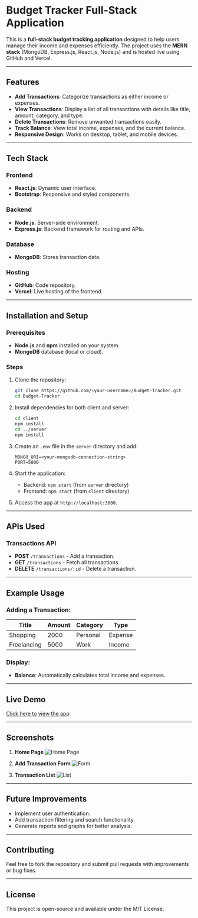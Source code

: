 # Budget Tracker Full-Stack Application

This is a **full-stack budget tracking application** designed to help users manage their income and expenses efficiently. The project uses the **MERN stack** (MongoDB, Express.js, React.js, Node.js) and is hosted live using GitHub and Vercel.

---

## Features
- **Add Transactions**: Categorize transactions as either income or expenses.
- **View Transactions**: Display a list of all transactions with details like title, amount, category, and type.
- **Delete Transactions**: Remove unwanted transactions easily.
- **Track Balance**: View total income, expenses, and the current balance.
- **Responsive Design**: Works on desktop, tablet, and mobile devices.

---

## Tech Stack

### Frontend
- **React.js**: Dynamic user interface.
- **Bootstrap**: Responsive and styled components.

### Backend
- **Node.js**: Server-side environment.
- **Express.js**: Backend framework for routing and APIs.

### Database
- **MongoDB**: Stores transaction data.

### Hosting
- **GitHub**: Code repository.
- **Vercel**: Live hosting of the frontend.

---

## Installation and Setup

### Prerequisites
- **Node.js** and **npm** installed on your system.
- **MongoDB** database (local or cloud).

### Steps

1. Clone the repository:
   ```bash
   git clone https://github.com/<your-username>/Budget-Tracker.git
   cd Budget-Tracker
   ```

2. Install dependencies for both client and server:
   ```bash
   cd client
   npm install
   cd ../server
   npm install
   ```

3. Create an `.env` file in the `server` directory and add:
   ```env
   MONGO_URI=<your-mongodb-connection-string>
   PORT=5000
   ```

4. Start the application:
   - Backend: `npm start` (from `server` directory)
   - Frontend: `npm start` (from `client` directory)

5. Access the app at `http://localhost:3000`.

---

## APIs Used

### Transactions API
- **POST** `/transactions` - Add a transaction.
- **GET** `/transactions` - Fetch all transactions.
- **DELETE** `/transactions/:id` - Delete a transaction.

---

## Example Usage

### Adding a Transaction:
| Title        | Amount | Category | Type     |
|--------------|--------|----------|----------|
| Shopping     | 2000   | Personal | Expense  |
| Freelancing  | 5000   | Work     | Income   |

### Display:
- **Balance**: Automatically calculates total income and expenses.

---

## Live Demo
[Click here to view the app](https://<your-vercel-url>.vercel.app)

---

## Screenshots

1. **Home Page**
   ![Home Page](https://via.placeholder.com/800x400?text=Home+Page+Screenshot)

2. **Add Transaction Form**
   ![Form](https://via.placeholder.com/800x400?text=Add+Transaction+Screenshot)

3. **Transaction List**
   ![List](https://via.placeholder.com/800x400?text=Transaction+List+Screenshot)

---

## Future Improvements
- Implement user authentication.
- Add transaction filtering and search functionality.
- Generate reports and graphs for better analysis.

---

## Contributing
Feel free to fork the repository and submit pull requests with improvements or bug fixes.

---

## License
This project is open-source and available under the MIT License.

